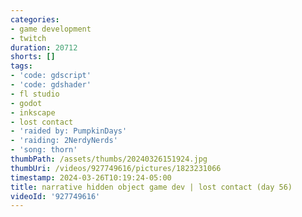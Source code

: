 ```yaml
---
categories:
- game development
- twitch
duration: 20712
shorts: []
tags:
- 'code: gdscript'
- 'code: gdshader'
- fl studio
- godot
- inkscape
- lost contact
- 'raided by: PumpkinDays'
- 'raiding: 2NerdyNerds'
- 'song: thorn'
thumbPath: /assets/thumbs/20240326151924.jpg
thumbUri: /videos/927749616/pictures/1823231066
timestamp: 2024-03-26T10:19:24-05:00
title: narrative hidden object game dev | lost contact (day 56)
videoId: '927749616'
---
```

